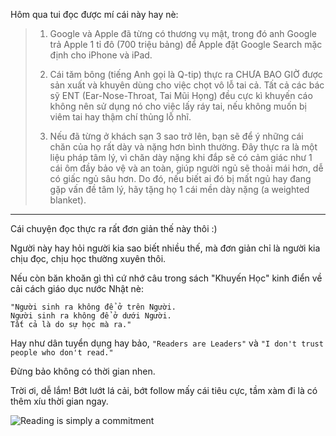 Hôm qua tui đọc được mí cái này hay nè:

> 1. Google và Apple đã từng có thương vụ mật, trong đó anh Google trả Apple 1 tỉ đô (700 triệu bảng) để Apple đặt Google Search mặc định cho iPhone và iPad.
> 
> 2. Cái tăm bông (tiếng Anh gọi là Q-tip) thực ra CHƯA BAO GIỜ được sản xuất và khuyên dùng cho việc chọt vô lỗ tai cả. Tất cả các bác sỹ ENT (Ear-Nose-Throat, Tai Mũi Họng) đều cực kì khuyến cáo không nên sử dụng nó cho việc lấy ráy tai, nếu không muốn bị viêm tai hay thậm chí thủng lỗ nhĩ.
>
> 3. Nếu đã từng ở khách sạn 3 sao trở lên, bạn sẽ để ý những cái chăn của họ rất dày và nặng hơn bình thường. Đây thực ra là một liệu pháp tâm lý, vì chăn dày nặng khi đắp sẽ có cảm giác như 1 cái ôm đầy bảo vệ và an toàn, giúp người ngủ sẽ thoải mái hơn, dễ có giấc ngủ sâu hơn. Do đó, nếu biết ai đó bị mất ngủ hay đang gặp vấn đề tâm lý, hãy tặng họ 1 cái mền dày nặng (a weighted blanket).

----------

Cái chuyện đọc thực ra rất đơn giản thế này thôi :)

Người này hay hỏi người kia sao biết nhiều thế, mà đơn giản chỉ là người kia chịu đọc, chịu học thường xuyên thôi.

Nếu còn băn khoăn gì thì cứ nhớ câu trong sách "Khuyến Học" kinh điển về cải cách giáo dục nước Nhật nè:

```
"Người sinh ra không để ở trên Người.
Người sinh ra không để ở dưới Người.
Tất cả là do sự học mà ra."
```

Hay như dân tuyển dụng hay bảo, `"Readers are Leaders"` và `"I don't trust people who don't read."`

Đừng bảo không có thời gian nhen.

Trời ơi, dễ lắm! Bớt lướt lá cải, bớt follow mấy cái tiêu cực, tầm xàm đi là có thêm xíu thời gian ngay.

![Reading is simply a commitment](https://i.imgur.com/IWbpeE8.png)
